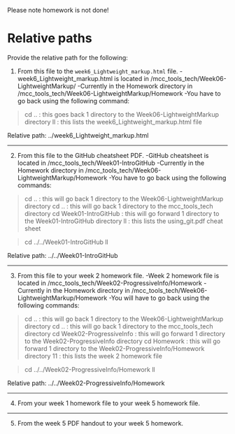 Please note homework is not done!

# Relative paths

Provide the relative path for the following:

1. From this file to the `week6_Lightweight_markup.html` file.
-week6_Lightweight_markup.html is located in /mcc_tools_tech/Week06-LightweightMarkup/
-Currently in the Homework directory in /mcc_tools_tech/Week06-LightweightMarkup/Homework
-You have to go back using the following command: 

> cd .. : this goes back 1 directory to the Week06-LightweightMarkup directory
> ll : this lists the week6_Lightweight_markup.html file 

Relative path: ../week6_Lightweight_markup.html

------------------------------------------------------------
2. From this file to the GitHub cheatsheet PDF.
-GitHub cheatsheet is located in /mcc_tools_tech/Week01-IntroGitHub
-Currently in the Homework directory in /mcc_tools_tech/Week06-LightweightMarkup/Homework
-You have to go back using the following commands:

> cd .. : this will go back 1 directory to the Week06-LightweightMarkup directory
> cd .. : this will go back 1 directory to the mcc_tools_tech directory
> cd Week01-IntroGitHub : this will go forward 1 directory to the Week01-IntroGitHub directory
> ll : this lists the using_git.pdf cheat sheet

> cd ../../Week01-IntroGitHub
> ll

Relative path: ../../Week01-IntroGitHub

------------------------------------------------------------
3. From this file to your week 2 homework file.
-Week 2 homework file is located in /mcc_tools_tech/Week02-ProgressiveInfo/Homework
-Currently in the Homework directory in /mcc_tools_tech/Week06-LightweightMarkup/Homework
-You will have to go back using the following commands:

> cd .. : this will go back 1 directory to the Week06-LightweightMarkup directory
> cd .. : this will go back 1 directory to the mcc_tools_tech directory
> cd Week02-ProgressiveInfo : this will go forward 1 directory to the Week02-ProgressiveInfo directory
> cd Homework : this will go forward 1 directory to the Week02-ProgressiveInfo/Homework directory
> 11 : this lists the week 2 homework file 

> cd ../../Week02-ProgressiveInfo/Homework
> ll 

Relative path: ../../Week02-ProgressiveInfo/Homework

------------------------------------------------------------
4. From your week 1 homework file to your week 5 homework file.

------------------------------------------------------------
5. From the week 5 PDF handout to your week 5 homework.